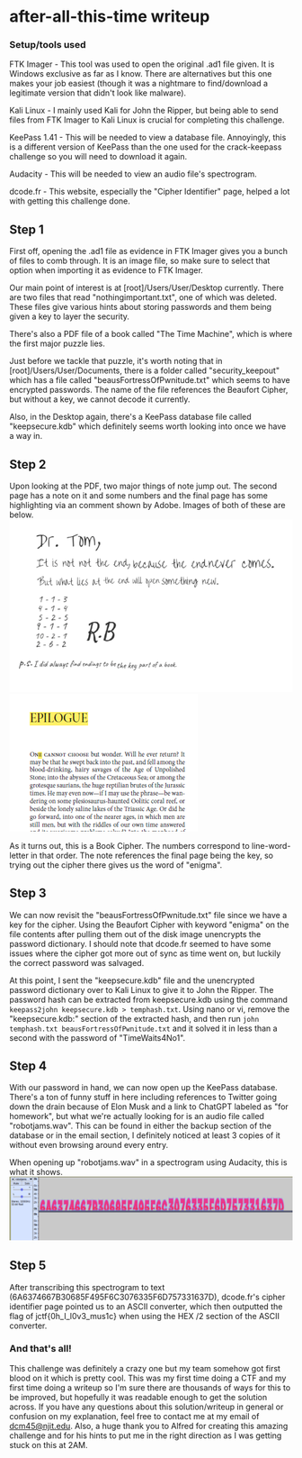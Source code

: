 # after-all-this-time writeup

### Setup/tools used
FTK Imager - This tool was used to open the original .ad1 file given. It is Windows exclusive as far as I know. There are alternatives but this one makes your job easiest (though it was a nightmare to find/download a legitimate version that didn't look like malware).

Kali Linux - I mainly used Kali for John the Ripper, but being able to send files from FTK Imager to Kali Linux is crucial for completing this challenge.

KeePass 1.41 - This will be needed to view a database file. Annoyingly, this is a different version of KeePass than the one used for the crack-keepass challenge so you will need to download it again.

Audacity - This will be needed to view an audio file's spectrogram.

dcode.fr - This website, especially the "Cipher Identifier" page, helped a lot with getting this challenge done.



## Step 1

First off, opening the .ad1 file as evidence in FTK Imager gives you a bunch of files to comb through. It is an image file, so make sure to select that option when importing it as evidence to FTK Imager. 

Our main point of interest is at [root]/Users/User/Desktop currently. There are two files that read "nothingimportant.txt", one of which was deleted. These files give various hints about storing passwords and them being given a key to layer the security. 

There's also a PDF file of a book called "The Time Machine", which is where the first major puzzle lies. 

Just before we tackle that puzzle, it's worth noting that in [root]/Users/User/Documents, there is a folder called "security_keepout" which has a file called "beausFortressOfPwnitude.txt" which seems to have encrypted passwords. The name of the file references the Beaufort Cipher, but without a key, we cannot decode it currently.

Also, in the Desktop again, there's a KeePass database file called "keepsecure.kdb" which definitely seems worth looking into once we have a way in.



## Step 2

Upon looking at the PDF, two major things of note jump out. The second page has a note on it and some numbers and the final page has some highlighting via an comment shown by Adobe. Images of both of these are below. ![](notepage2.png) ![](epiloguee.png)

As it turns out, this is a Book Cipher. The numbers correspond to line-word-letter in that order. The note references the final page being the key, so trying out the cipher there gives us the word of "enigma".

## Step 3

We can now revisit the "beausFortressOfPwnitude.txt" file since we have a key for the cipher. Using the Beaufort Cipher with keyword "enigma" on the file contents after pulling them out of the disk image unencrypts the password dictionary. I should note that dcode.fr seemed to have some issues where the cipher got more out of sync as time went on, but luckily the correct password was salvaged.

At this point, I sent the "keepsecure.kdb" file and the unencrypted password dictionary over to Kali Linux to give it to John the Ripper. The password hash can be extracted from keepsecure.kdb using the command `keepass2john keepsecure.kdb > temphash.txt`. Using nano or vi, remove the "keepsecure.kdb:" section of the extracted hash, and then run `john temphash.txt beausFortressOfPwnitude.txt` and it solved it in less than a second with the password of "TimeWaits4No1".

## Step 4

With our password in hand, we can now open up the KeePass database. There's a ton of funny stuff in here including references to Twitter going down the drain because of Elon Musk and a link to ChatGPT labeled as "for homework", but what we're actually looking for is an audio file called "robotjams.wav". This can be found in either the backup section of the database or in the email section, I definitely noticed at least 3 copies of it without even browsing around every entry.

When opening up "robotjams.wav" in a spectrogram using Audacity, this is what it shows. ![](theaudacityofthischallenge.png)

## Step 5

After transcribing this spectrogram to text (6A6374667B30685F495F6C3076335F6D757331637D), dcode.fr's cipher identifier page pointed us to an ASCII converter, which then outputted the flag of jctf{0h_I_l0v3_mus1c} when using the HEX /2 section of the ASCII converter.

### And that's all!

This challenge was definitely a crazy one but my team somehow got first blood on it which is pretty cool. This was my first time doing a CTF and my first time doing a writeup so I'm sure there are thousands of ways for this to be improved, but hopefully it was readable enough to get the solution across. If you have any questions about this solution/writeup in general or confusion on my explanation, feel free to contact me at my email of dcm45@njit.edu. Also, a huge thank you to Alfred for creating this amazing challenge and for his hints to put me in the right direction as I was getting stuck on this at 2AM.
